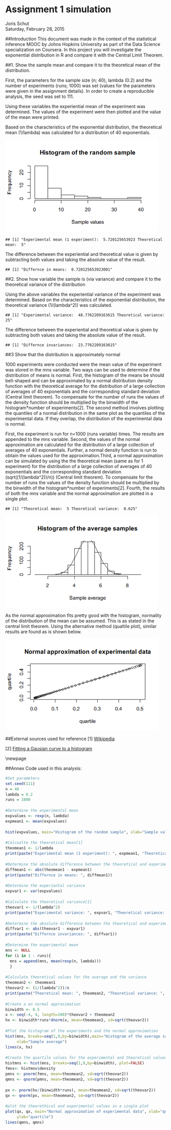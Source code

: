 # Assignment 1 simulation
Joris Schut  
Saturday, February 28, 2015  

##Introduction
This document was made in the context of the statistical inference MOOC by Johns Hopkins University as part of the Data Science specialization on Coursera. In this project you will investigate the exponential distribution in R and compare it with the Central Limit Theorem.

##1. Show the sample mean and compare it to the theoretical mean of the distribution.

First, the parameters for the sample size (n; 40), lambda (0.2) and the number of experiments (runs; 1000) was set (values for the parameters were given in the assignment details). In order to create a reproducible analysis, the seed was set to 111.

Using these variables the experiential mean of the experiment was determined. The values of the experiment were then plotted and the value of the mean were printed.

Based on the characteristics of the exponential distribution, the theoretical mean (1/lambda) was calculated for a distribution of 40 exponentials. 

![](Assignment_1_simulation_files/figure-html/unnamed-chunk-1-1.png) 

```
## [1] "Experimental mean (1 experiment):  5.720125653923 Theoretical mean:  5"
```

The difference between the experiential and theoretical value is given by subtracting both values and taking the absolute value of the result.


```
## [1] "Differnce in means:  0.720125653923001"
```

##2. Show how variable the sample is (via variance) and compare it to the theoretical variance of the distribution

Using the above variables the experiential variance of the experiment was determined. Based on the characteristics of the exponential distribution, the theoretical variance (1/(lambda^2)) was calculated.


```
## [1] "Experimental variance:  48.7762209163615 Theoretical variance:  25"
```

The difference between the experiential and theoretical value is given by subtracting both values and taking the absolute value of the result.


```
## [1] "Differnce invariances:  23.7762209163615"
```

##3 Show that the distribution is approximately normal

1000 experiments were conducted were the mean value of the experiment was stored in the mns variable. Two ways can be used to determine if the distribution of means is normal. First, the histogram of the means be should bell-shaped and can be approximated by a normal distribution density function with the theoretical average for the distribution of a large collection of averages of 40 exponentials and the corresponding standard deviation (Central limit theorem). To compensate for the number of runs the values of the density function should be multiplied by the binwidth of the histogram*number of experiments[2]. The second method involves plotting the quantiles of a normal distribution in the same plot as the quantiles of the experimental data. If they overlap, the distribution of the experimental data is normal.

First, the experiment is run for n=1000 (runs variable) times. The results are appended to the mns variable. Second, the values of the normal approximation are calculated for the distribution of a large collection of averages of 40 exponentials. Further, a normal density function is run to obtain the values used for the approximation.Third, a normal approximation can be simulated by using the the theoretical mean (same as for 1 experiment) for the distribution of a large collection of averages of 40 exponentials and the corresponding standard deviation (sqrt((1/(lambda^2))/n)) (Central limit theorem). To compensate for the number of runs the values of the density function should be multiplied by the binwidth of the histogram*number of experiments[2]. Fourth, the results of both the mns variable and the normal approximation are plotted in a single plot.


```
## [1] "Theoretical mean:  5 Theoretical variance:  0.625"
```

![](Assignment_1_simulation_files/figure-html/unnamed-chunk-5-1.png) 

As the normal approximation fits pretty good with the histogram, normality of the distribution of the mean can be assumed. This is as stated in the central limit theorem. Using the alternative method (qualtile plot), similar results are found as is shown below.

![](Assignment_1_simulation_files/figure-html/unnamed-chunk-6-1.png) 


##External sources used for reference
[1] [Wikipedia](http://en.wikipedia.org/wiki/Exponential_distribution#Mean.2C_variance.2C_moments_and_median)

[2] [Fitting a Gausian curve to a histogram](http://www.theinformationlab.co.uk/2013/11/04/fitting-a-gaussian-normal-distribution-curve-to-a-histogram-in-tableau/)

\newpage

##Annex
Code used in this analysis:

```r
#Set parameters
set.seed(111)
n = 40
lambda = 0.2
runs = 1000

#Determine the experimental mean
expvalues <- rexp(n, lambda)
expmean1 <- mean(expvalues)

hist(expvalues, main="Histogram of the random sample", xlab="Sample values")

#Calcualte the theoretical mean[1]
theomean1 <- 1/lambda
print(paste("Experimental mean (1 experiment): ", expmean1, "Theoretical mean: ", theomean1))

#Determine the absolute difference between the theoretical and experimental mean
diffmean1 <- abs(theomean1 - expmean1)
print(paste("Differnce in means: ", diffmean1))

#Determine the experiental variance
expvar1 <- var(expvalues)

#Calculate the theoretical variance[1]
theovar1 <- 1/(lambda^2)
print(paste("Experimental variance: ", expvar1, "Theoretical variance: ", theovar1))

#Determine the absolute difference between the theoretical and experimental variance
diffvar1 <- abs(theovar1 - expvar1)
print(paste("Differnce invariances: ", diffvar1))

#Determine the experimental mean
mns <- NULL
for (i in 1 : runs){
  mns = append(mns, mean(rexp(n, lambda)))
  }

#Calculate theoretical values for the average and the variance
theomean2 <- theomean1
theovar2 <- (1/(lambda^2))/n
print(paste("Theoretical mean: ", theomean2, "Theoretical variance: ", theovar2))

#Create a an normal approximation
binwidth <- 0.5 
x <- seq(-4, 4, length=100)*theovar2 + theomean2
hx <- binwidth*runs*dnorm(x, mean=theomean2, sd=sqrt(theovar2))

#Plot the histogram of the experiments and the normal approximation
hist(mns, breaks=seq(1,9,by=binwidth),main="Histogram of the average samples",
     xlab="Sample average")
lines(x, hx)

#Create the quartile values for the experimental and theoretical values
histmns <- hist(mns, breaks=seq(1,9,by=binwidth), plot=FALSE)
fmns<- histmns$density
pmns <- pnorm(fmns, mean=theomean2, sd=sqrt(theovar2))
qmns <- qnorm(pmns, mean=theomean2, sd=sqrt(theovar2))

px <- pnorm(hx/(binwidth*runs), mean=theomean2, sd=sqrt(theovar2))
qx <- qnorm(px, mean=theomean2, sd=sqrt(theovar2))

#plot the theorethical and experimental values in a single plot
plot(qx, qx, main="Normal approximation of experimental data", xlab="quartile",
     ylab="quartile")
lines(qmns, qmns)
```

